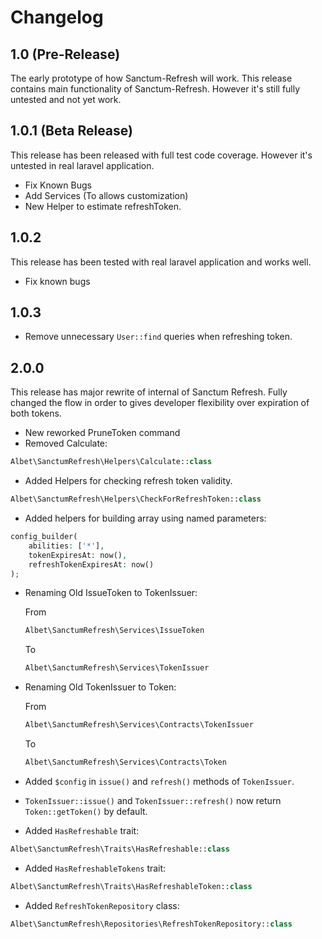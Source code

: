 # Changelog

## 1.0 (Pre-Release)
The early prototype of how Sanctum-Refresh will work. This release contains main functionality of 
Sanctum-Refresh. However it's still fully untested and not yet work.

## 1.0.1 (Beta Release)
This release has been released with full test code coverage. However it's untested in real laravel
application.

- Fix Known Bugs
- Add Services (To allows customization)
- New Helper to estimate refreshToken.

## 1.0.2
This release has been tested with real laravel application and works well.

- Fix known bugs

## 1.0.3

- Remove unnecessary `User::find` queries when refreshing token.

## 2.0.0
This release has major rewrite of internal of Sanctum Refresh. Fully changed the flow in order to gives
developer flexibility over expiration of both tokens.

- New reworked PruneToken command
- Removed Calculate:
```php
Albet\SanctumRefresh\Helpers\Calculate::class
```

- Added Helpers for checking refresh token validity.
```php
Albet\SanctumRefresh\Helpers\CheckForRefreshToken::class
```

- Added helpers for building array using named parameters:
```php
config_builder(
    abilities: ['*'],
    tokenExpiresAt: now(),
    refreshTokenExpiresAt: now()
);
```

- Renaming Old IssueToken to TokenIssuer:

    From
    ```php
    Albet\SanctumRefresh\Services\IssueToken
    ```
    
    To
    ```php
    Albet\SanctumRefresh\Services\TokenIssuer
    ```

- Renaming Old TokenIssuer to Token:

    From
    ```php
    Albet\SanctumRefresh\Services\Contracts\TokenIssuer
    ```
    
    To
    ```php
    Albet\SanctumRefresh\Services\Contracts\Token
    ```

- Added `$config` in `issue()` and `refresh()` methods of `TokenIssuer`.
- `TokenIssuer::issue()` and `TokenIssuer::refresh()` now return `Token::getToken()` by default.
- Added `HasRefreshable` trait:

```php
Albet\SanctumRefresh\Traits\HasRefreshable::class
```

- Added `HasRefreshableTokens` trait:

```php
Albet\SanctumRefresh\Traits\HasRefreshableToken::class
```

- Added `RefreshTokenRepository` class:

```php
Albet\SanctumRefresh\Repositories\RefreshTokenRepository::class
```

